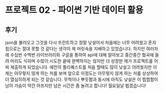 # 프로젝트 02 - 파이썬 기반 데이터 활용

## 후기
 json을 불러오고 그것을 다시 프린트하고 정말 낮설어서 처음에는 너무 어려웠고 혼자힘으로는 절대
 못할 것 같다는 생각이 제 머릿속을 지배하고 있었습니다.
 하지만 여러차례 수십번 수백번 라이브러리와 구글을 통하여 api에 대해 알아보고 중간중간 협곡에 들려 머리도 식히며
 수많이 시도한 끝에 완벽하지는 않지만 더 성장한 제가 프로젝트를 어찌 제출하게 되었습니다.
 예전의 풀리퀘스트를 처음 할때도 많이 낮설고 어려웠지만 이제는 아무렇지 않게 하는 저를 보며 앞으로 이정도는
 아무렇지 않게 하는 저를 상상하여 더 열심히하게 되는 것 같습니다.
 무척이나 뿌듯함과 동시에 아직도 낮설은 이 찝찝함이 남아 가슴이 약간 아프지만 남은 시간은 좀 놀려고 합니다!
 월요일날 뵙겠습니다!

 